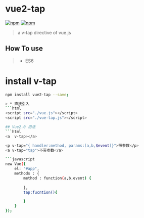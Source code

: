 # vue2-tap 
[![npm](https://img.shields.io/npm/v/v-tap.svg)](https://www.npmjs.com/package/v-tap) [![npm](https://img.shields.io/npm/dm/v-tap.svg)](https://www.npmjs.com/package/v-tap)

> a v-tap directive of vue.js
## How To use
> * ES6


# install v-tap  
``` bash
npm install vue2-tap --save; 

> * 直接引入
```html
<script src="./vue.js"></script>
<script src="./vue-tap.js"></script>

## Vue2.0 用法
```html
<a  v-tap></a>

<p v-tap="{ handler:method, params:[a,b,$event]}">带参数</p>
<a v-tap="tap">不带参数</a>

```javascript
new Vue({
	el: "#app",
	methods : {
		method : function(a,b,event) {
			
		},
        tap:fucntion(){

        }
	}
});
